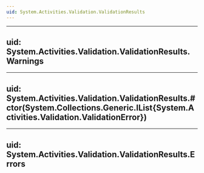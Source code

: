 ```yaml
---
uid: System.Activities.Validation.ValidationResults
---
```


---
uid: System.Activities.Validation.ValidationResults.Warnings
---

---
uid: System.Activities.Validation.ValidationResults.#ctor(System.Collections.Generic.IList{System.Activities.Validation.ValidationError})
---

---
uid: System.Activities.Validation.ValidationResults.Errors
---
